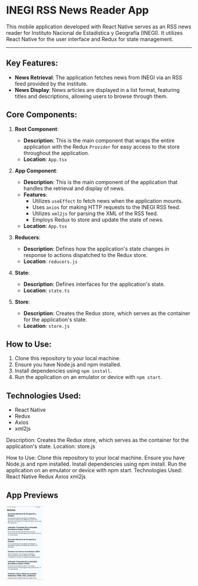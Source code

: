 # INEGI RSS News Reader App

This mobile application developed with React Native serves as an RSS news reader for Instituto Nacional de Estadística y Geografía (INEGI). It utilizes React Native for the user interface and Redux for state management.

* * *

## Key Features:
- **News Retrieval**: The application fetches news from INEGI via an RSS feed provided by the institute.
- **News Display**: News articles are displayed in a list format, featuring titles and descriptions, allowing users to browse through them.

## Core Components:
1. **Root Component**:
   - **Description**: This is the main component that wraps the entire application with the Redux `Provider` for easy access to the store throughout the application.
   - **Location**: `App.tsx`

2. **App Component**:
   - **Description**: This is the main component of the application that handles the retrieval and display of news.
   - **Features**:
     - Utilizes `useEffect` to fetch news when the application mounts.
     - Uses `axios` for making HTTP requests to the INEGI RSS feed.
     - Utilizes `xml2js` for parsing the XML of the RSS feed.
     - Employs Redux to store and update the state of news.
   - **Location**: `App.tsx`

3. **Reducers**:
   - **Description**: Defines how the application's state changes in response to actions dispatched to the Redux store.
   - **Location**: `reducers.js`

4. **State**:
   - **Description**: Defines interfaces for the application's state.
   - **Location**: `state.ts`

5. **Store**:
   - **Description**: Creates the Redux store, which serves as the container for the application's state.
   - **Location**: `store.js`

## How to Use:
1. Clone this repository to your local machine.
2. Ensure you have Node.js and npm installed.
3. Install dependencies using `npm install`.
4. Run the application on an emulator or device with `npm start`.

## Technologies Used:
- React Native
- Redux
- Axios
- xml2js


Description: Creates the Redux store, which serves as the container for the application's state.
Location: store.js


How to Use:
Clone this repository to your local machine.
Ensure you have Node.js and npm installed.
Install dependencies using npm install.
Run the application on an emulator or device with npm start.
Technologies Used:
React Native
Redux
Axios
xml2js

## App Previews

<img src="images/androidapppreview.png" alt="Android App Screenshot" width="100" height="200">

